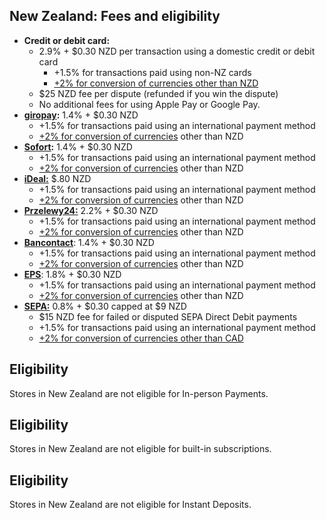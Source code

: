## New Zealand: Fees and eligibility

*   **Credit or debit card:**
    *   2.9% + $0.30 NZD per transaction using a domestic credit or debit card
        *   +1.5% for transactions paid using non-NZ cards
        *   [+2% for conversion of currencies other than NZD](https://woocommerce.com/document/payments/faq/fees/currency-conversion/)
    *   $25 NZD fee per dispute (refunded if you win the dispute)
    *   No additional fees for using Apple Pay or Google Pay.
*   [**giropay**](https://woocommerce.com/document/payments/additional-payment-methods/)**:** 1.4% + $0.30 NZD
    *   +1.5% for transactions paid using an international payment method
    *   [+2% for conversion of currencies](https://woocommerce.com/document/payments/faq/fees/currency-conversion/) other than NZD
*   [**Sofort**](https://woocommerce.com/document/payments/additional-payment-methods/)**:** 1.4% + $0.30 NZD
    *   +1.5% for transactions paid using an international payment method
    *   [+2% for conversion of currencies](https://woocommerce.com/document/payments/faq/fees/currency-conversion/) other than NZD
*   [**iDeal:**](https://woocommerce.com/document/payments/additional-payment-methods/) $.80 NZD
    *   +1.5% for transactions paid using an international payment method
    *   [+2% for conversion of currencies](https://woocommerce.com/document/payments/faq/fees/currency-conversion/) other than NZD
*   [**Przelewy24:**](https://woocommerce.com/document/payments/additional-payment-methods/) 2.2% + $0.30 NZD
    *   +1.5% for transactions paid using an international payment method
    *   [+2% for conversion of currencies](https://woocommerce.com/document/payments/faq/fees/currency-conversion/) other than NZD
*   [**Bancontact**](https://woocommerce.com/document/payments/additional-payment-methods/): 1.4% + $0.30 NZD
    *   +1.5% for transactions paid using an international payment method
    *   [+2% for conversion of currencies](https://woocommerce.com/document/payments/faq/fees/currency-conversion/) other than NZD
*   [**EPS**](https://woocommerce.com/document/payments/additional-payment-methods/): 1.8% + $0.30 NZD
    *   +1.5% for transactions paid using an international payment method
    *   [](https://woocommerce.com/document/payments/faq/fees/currency-conversion/)[](https://woocommerce.com/document/payments/faq/fees/currency-conversion/)[](https://woocommerce.com/document/payments/faq/fees/currency-conversion/)[+2% for conversion of currencies](https://woocommerce.com/document/payments/faq/fees/currency-conversion/) other than NZD
*   [**SEPA:**](https://woocommerce.com/document/payments/additional-payment-methods/) 0.8% + $0.30 capped at $9 NZD
    *   $15 NZD fee for failed or disputed SEPA Direct Debit payments
    *   +1.5% for transactions paid using an international payment method
    *   [+2% for conversion of currencies other than CAD](https://woocommerce.com/document/payments/faq/fees/currency-conversion/)

## Eligibility

Stores in New Zealand are not eligible for In-person Payments.

## Eligibility

Stores in New Zealand are not eligible for built-in subscriptions.

## Eligibility

Stores in New Zealand are not eligible for Instant Deposits.